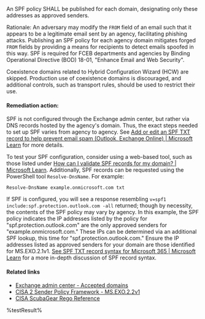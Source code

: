 An SPF policy SHALL be published for each domain, designating only these addresses as approved senders.

Rationale: An adversary may modify the `FROM` field of an email such that it appears to be a legitimate email sent by an agency, facilitating phishing attacks. Publishing an SPF policy for each agency domain mitigates forged `FROM` fields by providing a means for recipients to detect emails spoofed in this way. SPF is required for FCEB departments and agencies by Binding Operational Directive (BOD) 18-01, "Enhance Email and Web Security".

Coexistence domains related to Hybrid Configuration Wizard (HCW) are skipped.
Production use of coexistence domains is discouraged, and additional controls, such as transport rules, should be used to restrict their use.

#### Remediation action:

SPF is not configured through the Exchange admin center, but rather via DNS records hosted by the agency's domain. Thus, the exact steps needed to set up SPF varies from agency to agency. See [Add or edit an SPF TXT record to help prevent email spam (Outlook, Exchange Online) | Microsoft Learn](https://learn.microsoft.com/en-us/microsoft-365/admin/get-help-with-domains/create-dns-records-at-any-dns-hosting-provider?view=o365-worldwide#add-or-edit-an-spf-txt-record-to-help-prevent-email-spam-outlook-exchange-online) for more details.

To test your SPF configuration, consider using a web-based tool, such as those listed under [How can I validate SPF records for my domain? | Microsoft Learn](https://learn.microsoft.com/en-us/microsoft-365/admin/setup/domains-faq?view=o365-worldwide#how-can-i-validate-spf-records-for-my-domain). Additionally, SPF records can be requested using the PowerShell tool `Resolve-DnsName`. For example:

`Resolve-DnsName example.onmicrosoft.com txt`

If SPF is configured, you will see a response resembling `v=spf1 include:spf.protection.outlook.com -all` returned; though by necessity, the contents of the SPF policy may vary by agency. In this example, the SPF policy indicates the IP addresses listed by the policy for "spf.protection.outlook.com" are the only approved senders for "example.onmicrosoft.com." These IPs can be determined via an additional SPF lookup, this time for "spf.protection.outlook.com." Ensure the IP addresses listed as approved senders for your domain are those identified for MS.EXO.2.1v1. [See SPF TXT record syntax for Microsoft 365 | Microsoft Learn](https://learn.microsoft.com/en-us/microsoft-365/security/office-365-security/email-authentication-anti-spoofing?view=o365-worldwide#spf-txt-record-syntax-for-microsoft-365) for a more in-depth discussion of SPF record syntax.

#### Related links

* [Exchange admin center - Accepted domains](https://admin.exchange.microsoft.com/#/accepteddomains)
* [CISA 2 Sender Policy Framework - MS.EXO.2.2v1](https://github.com/cisagov/ScubaGear/blob/main/PowerShell/ScubaGear/baselines/exo.md#msexo22v1)
* [CISA ScubaGear Rego Reference](https://github.com/cisagov/ScubaGear/blob/main/PowerShell/ScubaGear/Rego/EXOConfig.rego#L75)

<!--- Results --->
%testResult%